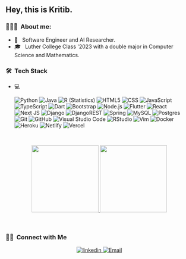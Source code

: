 <h2> Hey, this is Kritib. </h2>

<h3> 👨🏻‍💻 &nbsp;About me: </h3>

- 💼 &nbsp; Software Engineer and AI Researcher.
- 🎓 &nbsp; Luther College Class '2023 with a double major in Computer Science and Mathematics.

<h3> 🛠 &nbsp;Tech Stack</h3>

- 💻 &nbsp;

  ![Python](https://img.shields.io/badge/-Python-333333?style=flat&logo=python)
  ![Java](https://img.shields.io/badge/Java-ED8B00?style=for-the-badge&logo=openjdk&logoColor=white)
  ![R (Statistics)](https://img.shields.io/badge/-R-333333?style=flat&logo=R&logoColor=276DC3)
  ![HTML5](https://img.shields.io/badge/-HTML5-333333?style=flat&logo=HTML5)
  ![CSS](https://img.shields.io/badge/-CSS-333333?style=flat&logo=CSS3&logoColor=1572B6)
  ![JavaScript](https://img.shields.io/badge/-JavaScript-333333?style=flat&logo=javascript)
  ![TypeScript](https://img.shields.io/badge/typescript-%23007ACC.svg?style=for-the-badge&logo=typescript&logoColor=white)
  ![Dart](https://img.shields.io/badge/dart-%230175C2.svg?style=for-the-badge&logo=dart&logoColor=white)
  ![Bootstrap](https://img.shields.io/badge/-Bootstrap-333333?style=flat&logo=bootstrap&logoColor=563D7C)
  ![Node.js](https://img.shields.io/badge/-Node.js-333333?style=flat&logo=node.js)
  ![Flutter](https://img.shields.io/badge/Flutter-%2302569B.svg?style=for-the-badge&logo=Flutter&logoColor=white)
  ![React](https://img.shields.io/badge/-React-333333?style=flat&logo=react)
  ![Next JS](https://img.shields.io/badge/Next-black?style=for-the-badge&logo=next.js&logoColor=white)
  ![Django](https://img.shields.io/badge/django-%23092E20.svg?style=for-the-badge&logo=django&logoColor=white)
  ![DjangoREST](https://img.shields.io/badge/DJANGO-REST-ff1709?style=for-the-badge&logo=django&logoColor=white&color=ff1709&labelColor=gray)
  ![Spring](https://img.shields.io/badge/Spring-6DB33F?style=for-the-badge&logo=spring&logoColor=white)
  ![MySQL](https://img.shields.io/badge/-MySQL-333333?style=flat&logo=mysql)
  ![Postgres](https://img.shields.io/badge/postgres-%23316192.svg?style=for-the-badge&logo=postgresql&logoColor=white)
  ![Git](https://img.shields.io/badge/-Git-333333?style=flat&logo=git)
  ![GitHub](https://img.shields.io/badge/-GitHub-333333?style=flat&logo=github)
  ![Visual Studio Code](https://img.shields.io/badge/-Visual%20Studio%20Code-333333?style=flat&logo=visual-studio-code&logoColor=007ACC)
  ![RStudio](https://img.shields.io/badge/-RStudio-333333?style=flat&logo=rstudio)
  ![Vim](https://img.shields.io/badge/VIM-%2311AB00.svg?style=for-the-badge&logo=vim&logoColor=white)
  ![Docker](https://img.shields.io/badge/docker-%230db7ed.svg?style=for-the-badge&logo=docker&logoColor=white)
  ![Heroku](https://img.shields.io/badge/heroku-%23430098.svg?style=for-the-badge&logo=heroku&logoColor=white)
  ![Netlify](https://img.shields.io/badge/netlify-%23000000.svg?style=for-the-badge&logo=netlify&logoColor=#00C7B7)
  ![Vercel](https://img.shields.io/badge/vercel-%23000000.svg?style=for-the-badge&logo=vercel&logoColor=white)
  


<br/>


<p align="center">
<a href="https://github.com/Kritibs">
  <img height="180em" src="https://github-readme-stats-eight-theta.vercel.app/api?username=Kritibs&show_icons=true&theme=algolia&include_all_commits=true&count_private=true"/>
  <img height="180em" src="https://github-readme-stats-eight-theta.vercel.app/api/top-langs/?username=Kritibs&layout=compact&langs_count=8&theme=algolia"/>
</a>
</p>

<br/>

<h3> 🤝🏻 &nbsp;Connect with Me </h3>

<p align="center">
<a href="https://www.linkedin.com/in/b-kritib/"> <img alt="linkedin" src="https://img.shields.io/badge/linkedin-%230077B5.svg?style=for-the-badge&logo=linkedin&logoColor=white"> </a>
<a href="mailto:kritib.bhattarai2025@gmail.com"><img alt="Email" src="https://img.shields.io/badge/Gmail-D14836?style=for-the-badge&logo=gmail&logoColor=white"></a>
</p>
